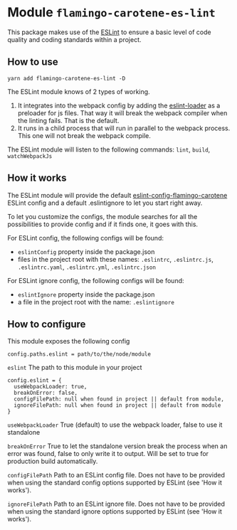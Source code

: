 # Module `flamingo-carotene-es-lint`
This package makes use of the [ESLint](https://github.com/eslint/eslint) to ensure a basic level of code quality and
coding standards within a project.

## How to use
```
yarn add flamingo-carotene-es-lint -D
```
The ESLint module knows of 2 types of working.
1. It integrates into the webpack config by adding the [eslint-loader](https://github.com/webpack-contrib/eslint-loader)
as a preloader for js files. That way it will break the webpack compiler when the linting fails. That is the default.
2. It runs in a child process that will run in parallel to the webpack process. This one will not break the webpack
compile.

The ESLint module will listen to the following commands: `lint`, `build`, `watchWebpackJs`

## How it works
The ESLint module will provide the default [eslint-config-flamingo-carotene](../eslint-config-flamingo-carotene)
ESLint config and a default .eslintignore to let you start right away.

To let you customize the configs, the module searches for all the possibilities to provide config and if it finds one,
it goes with this.

For ESLint config, the following configs will be found:
- `eslintConfig` property inside the package.json
- files in the project root with these names: `.eslintrc`, `.eslintrc.js`, `.eslintrc.yaml`, `.eslintrc.yml`,
`.eslintrc.json`

For ESLint ignore config, the following configs will be found:
- `eslintIgnore` property inside the package.json
- a file in the project root with the name: `.eslintignore`

## How to configure
This module exposes the following config
```
config.paths.eslint = path/to/the/node/module
```
`eslint` The path to this module in your project

```
config.eslint = {
  useWebpackLoader: true,
  breakOnError: false,
  configFilePath: null when found in project || default from module,
  ignoreFilePath: null when found in project || default from module
}
```
`useWebpackLoader` True (default) to use the webpack loader, false to use it standalone

`breakOnError` True to let the standalone version break the process when an error was found, false to only write it to
output. Will be set to true for production build automatically.

`configFilePath` Path to an ESLint config file. Does not have to be provided when using the standard config options
supported by ESLint (see 'How it works').

`ignoreFilePath` Path to an ESLint ignore file. Does not have to be provided when using the standard ignore options
supported by ESLint (see 'How it works').

